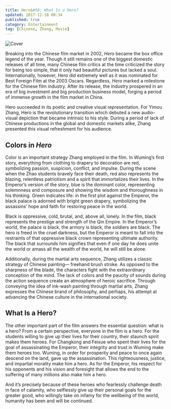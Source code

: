 ```yaml
---
title: Hero&#58; What Is a Hero?
updated: 2017-12-18 00:34
published: true
category: Entertainment
tag: [Chinese, Zhang, Movie]
---
```


![Cover](https://static1.squarespace.com/static/5b39c0cb7c93273d7754f5cd/t/5bf26750cd836636ea5d58bb/1542612852014/ZrdaazC.jpg?format=1500w)

Breaking into the Chinese film market in 2002, _Hero_ became the box office legend of the year. Though it still remains one of the biggest domestic releases of all time, many Chinese film critics at the time criticized the story for being too simple, that it only had beautiful pictures but lacked a soul. Internationally, however, _Hero_ did extremely well as it was nominated for Best Foreign Film at the 2003 Oscars. Regardless, _Hero_ marked a milestone for the Chinese film industry. After its release, the industry prospered in an era of big investment and big production business model, forging a period of immense growth in the film market in China.

Hero succeeded in its poetic and creative visual representation. For Yimou Zhang, Hero is the revolutionary transition which debuted a new audio-visual depiction that became intrinsic to his style. During a period of lack of Chinese productions in the global and domestic markets alike, Zhang presented this visual refreshment for his audience.

<div class="divider"></div>

## Colors in _Hero_

Color is an important strategy Zhang employed in the film. In Wuming’s first story, everything from clothing to drapery to decoration are red, symbolizing passion, suspicion, conflict, and impulse. During the scene when the Zhao students bravely face their death, red also represents the blazing, relentless patriotism and a spirit that immortalizes their lives. In the Emperor’s version of the story, blue is the dominant color, representing solemnness and composure and showing the wisdom and thoroughness in his thinking. Green indicates life: in the first plot against the Emperor, the black palace is adorned with bright green drapery, symbolizing the assassins’ hope and faith for restoring peace in the world.

Black is oppressive, cold, brutal, and, above all, lonely. In the film, black represents the prestige and strength of the Qin Empire. In the Emperor’s world, the palace is black, the armory is black, the soldiers are black. The hero is freed in the cruel darkness, but the Emperor is meant to fall into the restraints of that oppressive black crown representing ultimate authority. The black that surrounds him signifies that even if one day he does unite the world or amass all the wealth of the world, he will still be alone.

Additionally, during the martial arts sequence, Zhang utilizes a classic strategy of Chinese painting— freehand brush stroke. As opposed to the sharpness of the blade, the characters fight with the extraordinary conception of the mind. The lack of colors and the paucity of sounds during the action sequence create an atmosphere of heroic sacrifice. Through conveying the idea of ink-wash painting through martial arts, Zhang expresses the Chinese brand of philosophy, and perhaps, his attempt at advancing the Chinese culture in the international society.

<div class="divider"></div>

## What Is a Hero?

The other important part of the film answers the essential question: what is a hero? From a certain perspective, everyone in the film is a hero. For the students willing to give up their lives for their country, their staunch spirit makes them heroes. For Changkong and Feixue who spent their lives for the goal of assassinating the Emperor, their integrity and trust in Wuming make them heroes too. Wuming, in order for prosperity and peace to once again descend on the land, gave up the assassination. This righteousness, justice, and impartial morality make him a hero. As for the Emperor, his respect for his opponents and his vision and foresight that allows the end to the suffering of many millions also make him a hero.

And it’s precisely because of these heroes who fearlessly challenge death in face of calamity, who selflessly give up their personal goals for the greater good, who willingly take on infamy for the wellbeing of the world, humanity has been and will be continued. 
